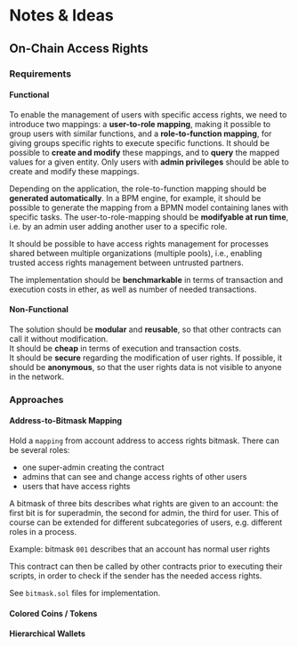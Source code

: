 # Notes & Ideas

## On-Chain Access Rights

### Requirements

#### Functional

To enable the management of users with specific access rights, we need to introduce two mappings: a __user-to-role mapping__, making it possible to group users with similar functions, and a __role-to-function mapping__, for giving groups specific rights to execute specific functions. It should be possible to __create and modify__ these mappings, and to __query__ the mapped values for a given entity. Only users with __admin privileges__ should be able to create and modify these mappings.

Depending on the application, the role-to-function mapping should be __generated automatically__. In a BPM engine, for example, it should be possible to generate the mapping from a BPMN model containing lanes with specific tasks.
The user-to-role-mapping should be __modifyable at run time__, i.e. by an admin user adding another user to a specific role.

It should be possible to have access rights management for processes shared between multiple organizations (multiple pools), i.e., enabling trusted access rights management between untrusted partners.

The implementation should be __benchmarkable__ in terms of transaction and execution costs in ether, as well as number of needed transactions.

#### Non-Functional

The solution should be __modular__ and __reusable__, so that other contracts can call it without modification.  
It should be __cheap__ in terms of execution and transaction costs.  
It should be __secure__ regarding the modification of user rights.
If possible, it should be __anonymous__, so that the user rights data is not visible to anyone in the network.

### Approaches

#### Address-to-Bitmask Mapping

Hold a `mapping` from account address to access rights bitmask.
There can be several roles:

- one super-admin creating the contract
- admins that can see and change access rights of other users
- users that have access rights

A bitmask of three bits describes what rights are given to an account:
the first bit is for superadmin, the second for admin, the third for user.
This of course can be extended for different subcategories of users, e.g. different roles in a process.

Example: bitmask `001` describes that an account has normal user rights

This contract can then be called by other contracts prior to executing their scripts, in order to check if the sender has the needed access rights.

See `bitmask.sol` files for implementation.

#### Colored Coins / Tokens


#### Hierarchical Wallets
